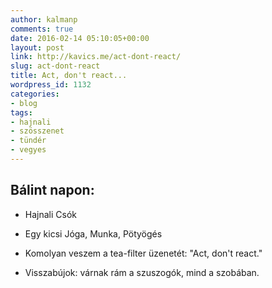 ```yaml
---
author: kalmanp
comments: true
date: 2016-02-14 05:10:05+00:00
layout: post
link: http://kavics.me/act-dont-react/
slug: act-dont-react
title: Act, don't react...
wordpress_id: 1132
categories:
- blog
tags:
- hajnali
- szösszenet
- tündér
- vegyes
---
```


## Bálint napon:





	
  * Hajnali Csók

	
  * Egy kicsi Jóga, Munka, Pötyögés

	
  * Komolyan veszem a tea-filter üzenetét: "Act, don't react."

	
  * Visszabújok: várnak rám a szuszogók, mind a szobában.


